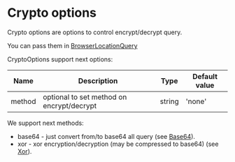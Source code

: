 # Crypto options

Crypto options are options to control encrypt/decrypt query.

You can pass them in [BrowserLocationQuery](/docs/en/components/BrowserLocationQuery.md 'BrowserLocationQuery')

CryptoOptions support next options:

| Name   | Description                               | Type   | Default value |
| ------ | ----------------------------------------- | ------ | ------------- |
| method | optional to set method on encrypt/decrypt | string | 'none'        |

We support next methods:

-   base64 - just convert from/to base64 all query (see [Base64](/docs/en/options/CryptoOptions/Base64.md 'Base64')).
-   xor - xor encryption/decryption (may be compressed to base64) (see [Xor](/docs/en/options/CryptoOptions/Xor.md 'Xor')).

